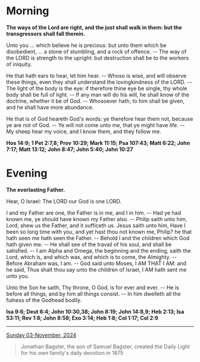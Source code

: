 # Morning

**The ways of the Lord are right, and the just shall walk in them: but the transgressors shall fall therein.**
 
Unto you ... which believe he is precious: but unto them which be disobedient, ... a stone of stumbling, and a rock of offence. -- The way of the LORD is strength to the upright: but destruction shall be to the workers of iniquity.
 
He that hath ears to hear, let him hear. -- Whoso is wise, and will observe these things, even they shall understand the lovingkindness of the LORD. -- The light of the body is the eye: if therefore thine eye be single, thy whole body shall be full of light. -- If any man will do his will, he shall know of the doctrine, whether it be of God. -- Whosoever hath, to him shall be given, and he shall have more abundance.
 
He that is of God heareth God's words: ye therefore hear them not, because ye are not of God. -- Ye will not come unto me, that ye might have life. -- My sheep hear my voice, and I know them, and they follow me.  

**Hos 14:9; 1 Pet 2:7,8; Prov 10:29; Mark 11:15; Psa 107:43; Matt 6:22; John 7:17; Matt 13:12; John 8:47; John 5:40; John 10:27**

# Evening

**The everlasting Father.**
 
Hear, O Israel: The LORD our God is one LORD.
 
I and my Father are one, the Father is in me, and I in him. -- Had ye had known me, ye should have known my Father also. -- Philip saith unto him, Lord, shew us the Father, and it sufficeth us. Jesus saith unto him, Have I been so long time with you, and yet hast thou not known me, Philip? he that hath seen me hath seen the Father. -- Behold I and the children which God hath given me. -- He shall see of the travail of his soul, and shall be satisfied. -- I am Alpha and Omega, the beginning and the ending, saith the Lord, which is, and which was, and which is to come, the Almighty. -- Before Abraham was, I am. -- God said unto Moses, I AM THAT I AM: and he said, Thus shalt thou say unto the children of Israel, I AM hath sent me unto you.
 
Unto the Son he saith, Thy throne, O God, is for ever and ever. -- He is before all things, and by him all things consist. -- In him dwelleth all the fulness of the Godhead bodily.  

**Isa 9:6; Deut 6:4; John 10:30,38; John 8:19; John 14:8,9; Heb 2:13; Isa 53:11; Rev 1:8; John 8:58; Exo 3:14; Heb 1:8; Col 1:17; Col 2:9**

---

[Sunday 03-November, 2024](https://t.me/s/daily_light)

> Jonathan Bagster, the son of Samuel Bagster, created the Daily Light for his own family's daily devotion in 1875

